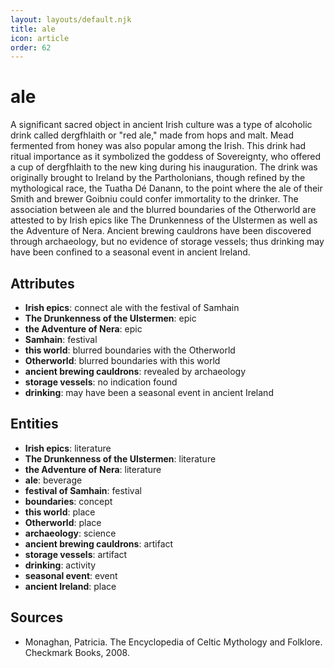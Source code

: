 ```yaml
---
layout: layouts/default.njk
title: ale
icon: article
order: 62
---
```

# ale

A significant sacred object in ancient Irish culture was a type of alcoholic drink called dergfhlaith or "red ale," made from hops and malt. Mead fermented from honey was also popular among the Irish. This drink had ritual importance as it symbolized the goddess of Sovereignty, who offered a cup of dergfhlaith to the new king during his inauguration. The drink was originally brought to Ireland by the Partholonians, though refined by the mythological race, the Tuatha Dé Danann, to the point where the ale of their Smith and brewer Goibniu could confer immortality to the drinker. The association between ale and the blurred boundaries of the Otherworld are attested to by Irish epics like The Drunkenness of the Ulstermen as well as the Adventure of Nera. Ancient brewing cauldrons have been discovered through archaeology, but no evidence of storage vessels; thus drinking may have been confined to a seasonal event in ancient Ireland.

## Attributes

- **Irish epics**: connect ale with the festival of Samhain
- **The Drunkenness of the Ulstermen**: epic
- **the Adventure of Nera**: epic
- **Samhain**: festival
- **this world**: blurred boundaries with the Otherworld
- **Otherworld**: blurred boundaries with this world
- **ancient brewing cauldrons**: revealed by archaeology
- **storage vessels**: no indication found
- **drinking**: may have been a seasonal event in ancient Ireland

## Entities

- **Irish epics**: literature
- **The Drunkenness of the Ulstermen**: literature
- **the Adventure of Nera**: literature
- **ale**: beverage
- **festival of Samhain**: festival
- **boundaries**: concept
- **this world**: place
- **Otherworld**: place
- **archaeology**: science
- **ancient brewing cauldrons**: artifact
- **storage vessels**: artifact
- **drinking**: activity
- **seasonal event**: event
- **ancient Ireland**: place

## Sources

- Monaghan, Patricia. The Encyclopedia of Celtic Mythology and Folklore. Checkmark Books, 2008.

